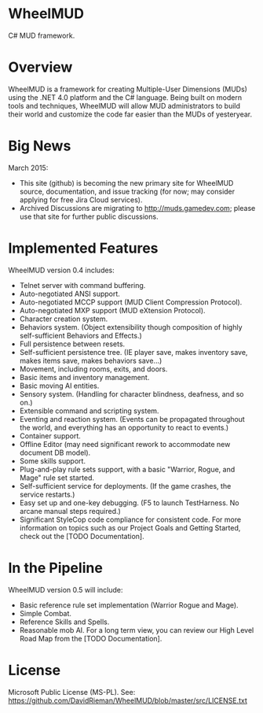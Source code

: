 WheelMUD
========
C# MUD framework.

# Overview
WheelMUD is a framework for creating Multiple-User Dimensions (MUDs) using the .NET 4.0 platform and the C# language. Being built on modern tools and techniques, WheelMUD will allow MUD administrators to build their world and customize the code far easier than the MUDs of yesteryear.

# Big News
March 2015:
* This site (github) is becoming the new primary site for WheelMUD source, documentation, and issue tracking (for now; may consider applying for free Jira Cloud services).
* Archived Discussions are migrating to http://muds.gamedev.com; please use that site for further public discussions.

# Implemented Features
WheelMUD version 0.4 includes:
* Telnet server with command buffering.
* Auto-negotiated ANSI support. 
* Auto-negotiated MCCP support (MUD Client Compression Protocol). 
* Auto-negotiated MXP support (MUD eXtension Protocol). 
* Character creation system.
* Behaviors system. (Object extensibility though composition of highly self-sufficient Behaviors and Effects.)
* Full persistence between resets.
* Self-sufficient persistence tree. (IE player save, makes inventory save, makes items save, makes behaviors save...)
* Movement, including rooms, exits, and doors.
* Basic items and inventory management.
* Basic moving AI entities. 
* Sensory system. (Handling for character blindness, deafness, and so on.) 
* Extensible command and scripting system. 
* Eventing and reaction system. (Events can be propagated throughout the world, and everything has an opportunity to react to events.) 
* Container support. 
* Offline Editor (may need significant rework to accommodate new document DB model).
* Some skills support.
* Plug-and-play rule sets support, with a basic "Warrior, Rogue, and Mage" rule set started.
* Self-sufficient service for deployments. (If the game crashes, the service restarts.)
* Easy set up and one-key debugging. (F5 to launch TestHarness. No arcane manual steps required.)
* Significant StyleCop code compliance for consistent code.
For more information on topics such as our Project Goals and Getting Started, check out the [TODO Documentation].

# In the Pipeline
WheelMUD version 0.5 will include:
* Basic reference rule set implementation (Warrior Rogue and Mage). 
* Simple Combat. 
* Reference Skills and Spells. 
* Reasonable mob AI. 
For a long term view, you can review our High Level Road Map from the [TODO Documentation].

# License
Microsoft Public License (MS-PL). See: https://github.com/DavidRieman/WheelMUD/blob/master/src/LICENSE.txt
